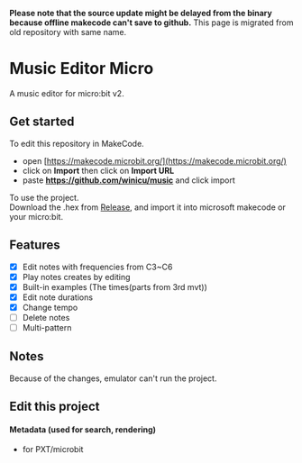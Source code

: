
**Please note that the source update might be delayed from the binary because offline makecode can't save to github.**
This page is migrated from old repository with same name.

# Music Editor Micro
A music editor for micro:bit v2.

## Get started
To edit this repository in MakeCode.

* open [https://makecode.microbit.org/](https://makecode.microbit.org/)
* click on **Import** then click on **Import URL**
* paste **https://github.com/winicu/music** and click import

To use the project.  
Download the .hex from [Release](https://github.com/winicu/music/release/), and import it into microsoft makecode or your micro:bit.
## Features
- [x] Edit notes with frequencies from C3~C6  
- [x] Play notes creates by editing  
- [x] Built-in examples (The times(parts from 3rd mvt))  
- [x] Edit note durations
- [x] Change tempo
- [ ] Delete notes
- [ ] Multi-pattern

## Notes
Because of the changes, emulator can't run the project.

## Edit this project



#### Metadata (used for search, rendering)

* for PXT/microbit
<script src="https://makecode.com/gh-pages-embed.js"></script><script>makeCodeRender("{{ site.makecode.home_url }}", "{{ site.github.owner_name }}/{{ site.github.repository_name }}");</script>
